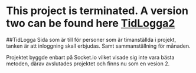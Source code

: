 # This project is terminated. A version two can be found here [TidLogga2](https://github.com/teddykladdkak/TidLogga2)

##TidLogga
Sida som är till för personer som är timanställda i projekt, tanken är att inloggning skall erbjudas. Samt sammanställning för månaden.

Projektet byggde enbart på Socket.io vilket visade sig inte vara bästa metoden, därav avslutades projektet och finns nu som en vesion 2.
